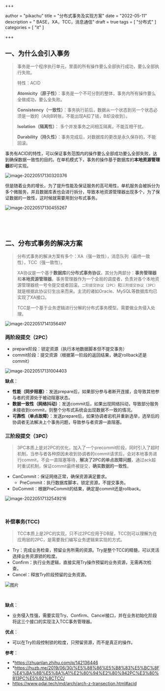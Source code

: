 +++

author = "pikachu"
title = "分布式事务及实现方案"
date = "2022-05-11"
description = " BASE，XA，TCC，消息通信"
draft = true
tags = [
    "分布式"
]
categories = [
    "it"
]

+++



## 一、为什么会引入事务

> 事务是一个程序执行单元，里面的所有操作要么全部执行成功，要么全部执行失败。
>
> 特性：ACID
>
> **Atomicity（原子性）**：事务是一个不可分割的整体，事务内所有操作要么全做成功，要么全失败。
>
> **Consistency（一致性）**：事务执行前后，数据从一个状态到另一个状态必须是一致的（A向B转账，不能出现A扣了钱，B却没收到）。
>
> **Isolation（隔离性）**： 多个并发事务之间相互隔离，不能互相干扰。
>
> **Durability（持久性）**：事务完成后，对数据库的更改是永久保存的，不能回滚。

​		事务有ACID的特性，可以保证事务范围内的操作要么全部成功要么全部失败，达到确保数据一致性的目的。在单机模式下，事务的操作基于数据库的**本地资源管理器**即可实现。

![image-20220517130320376](https://raw.githubusercontent.com/PI-KA-CHU/Image-OSS/main/images/image-20220517130320376.png)

​		但是随着业务的增长，为了提升性能及保证服务的高可用性，单机服务会被拆分为多个微服务，并且数据库表也会进行拆分，导致本地资源管理器出现多个，为了保证数据的一致性，这时候就需要用到分布式事务。

![image-20220517130455267](https://raw.githubusercontent.com/PI-KA-CHU/Image-OSS/main/images/image-20220517130455267.png)

&nbsp;

&nbsp;

## 二、分布式事务的解决方案

> 分布式事务的解决方案有多个：XA（强一致性），消息队列（最终一致性），TCC（强一致性）。
>
> XA协议是一个基于**数据库**的**分布式事务协议**，其分为两部分：**事务管理器**和**本地资源管理器**。事务管理器作为一个全局的调度者，负责对各个本地资源管理器统一号令提交或者回滚。`二阶提交协议（2PC）`和`三阶提交协议（3PC）`就是根据此协议衍生出来而来。主流的诸如Oracle、MySQL等数据库均已实现了XA接口。
>
> 
>
> TCC是一个基于业务逻辑进行分解的分布式事务模型。需要做业务侵入处理。



![image-20220517141356497](https://raw.githubusercontent.com/PI-KA-CHU/Image-OSS/main/images/image-20220517141356497.png)



### 两阶段提交（2PC）

- prepare阶段：锁定资源（执行本地数据脚本但不提交事务）
- commit阶段：提交资源（根据第一阶段的返回结果，确定rollback还是commit）

![image-20220517131004403](https://raw.githubusercontent.com/PI-KA-CHU/Image-OSS/main/images/image-20220517131004403.png)

**缺点**：

- **性能（同步阻塞）**：发送prepare后，如果部分参与者断开连接，会导致其他参与者的资源处于被动阻塞状态。
- **数据一致性（网络抖动）**：发送commit后，如果出现网络抖动，导致部分服务未接收到commit，则整个分布式系统会出现数据不一致的情况。
- **可靠性（单点故障）**：发送prepare后，如果协调者宕机并重新选举，选举后的协调者无法解决上个事务问题，导致参与者资源一直阻塞。



### 三阶段提交（3PC）

> 3PC本质上是对2PC的优化，加入了一个precommit阶段，同时引入了超时机制，当参与者各种原因未收到协调者的commit请求后，会对本地事务进行commit，不会一直阻塞等待，**解决了2PC的单点故障问题**，通过ack超时重试机制，保证commit最终被提交，**确实数据的一致性**。

- CanCommit：保证网络正常，确保资源满足要求。
  - PreCommit：执行数据库脚本，锁定资源，不提交事务。
- DoCommit：根据PreCommit的结果，确定是commit还是rollback。

![image-20220517132549216](https://raw.githubusercontent.com/PI-KA-CHU/Image-OSS/main/images/image-20220517132549216.png)

&nbsp;

### 补偿事务(TCC)

> TCC本质上是2PC的实现，只不过2PC应用于DB层，TCC则可以理解为在应用层的2PC，是需要我们编写业务逻辑来实现的方式。

- Try：完成业务检查，预留业务所需的资源。Try是整个TCC的精髓，可以灵活选择业务资源锁的粒度。
- Confirm：执行业务逻辑，直接实用Try操作预留的业务资源，无需再次检查。
- Cancel：释放Try阶段预留的业务资源。

![图片](https://raw.githubusercontent.com/PI-KA-CHU/Image-OSS/main/images/635fbfb1c44f472580183218969cc572%7Etplv-k3u1fbpfcp-zoom-in-crop-mark%3A1304%3A0%3A0%3A0.awebp)

&nbsp;

**缺点**：

- 业务侵入性强，需要实现Try、Confirm、Cancel接口，并在业务初始化阶段将这三个接口的实现注入TCC事务管理器。

**优点**：

- 可以在Try阶段控制锁的粒度，只预留资源，而不是真正的操作。



**参考**：

- *https://zhuanlan.zhihu.com/p/142136446
- *https://huzb.me/2019/06/30/%E5%88%86%E5%B8%83%E5%BC%8F%E4%BA%8B%E5%8A%A1%E2%80%94%E2%80%942PC%E3%80%813PC%E5%92%8CTCC/
- https://www.pdai.tech/md/arch/arch-z-transection.html#acid
